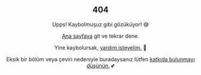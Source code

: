 <h2 align="center">404</h2>

<div style="text-align:center">

Upps! Kaybolmuşuz gibi gözüküyor! :sweat_smile:

[Ana sayfaya](/) git ve tekrar dene.

Yine kaybolursak, [yardım isteyelim.](https://github.com/One-Language/One/issues/new) :mega:

Eksik bir bölüm veya çeviri nedeniyle buradaysanız lütfen [katkıda bulunmayı düşünün.](contributing-doc-site) :two_hearts:

</div>
